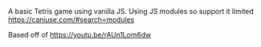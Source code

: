 A basic Tetris game using vanilla JS.
Using JS modules so support it limited https://caniuse.com/#search=modules

Based off of https://youtu.be/rAUn1Lom6dw
